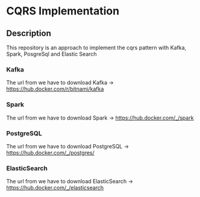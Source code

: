 # CQRS Implementation

## Description
This repository is an approach to implement the cqrs pattern with Kafka, Spark, PosgreSql and Elastic Search

### Kafka 
The url from we have to download Kafka -> https://hub.docker.com/r/bitnami/kafka

### Spark
The url from we have to download Spark -> https://hub.docker.com/_/spark

### PostgreSQL
The url from we have to download PostgreSQL -> https://hub.docker.com/_/postgres/

### ElasticSearch
The url from we have to download ElasticSearch -> https://hub.docker.com/_/elasticsearch


